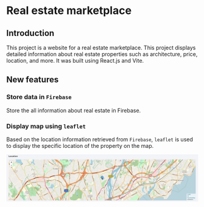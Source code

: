 # Real estate marketplace

## Introduction

This project is a website for a real estate marketplace.
This project displays detailed information about real estate properties such as architecture, price, location, and more.
It was built using React.js and Vite.

## New features

### Store data in `Firebase`

Store the all information about real estate in Firebase.

### Display map using `leaflet`

Based on the location information retrieved from `Firebase`, `leaflet` is used to display the specific location of the property on the map.

![Map](/src/assets/images/map.jpg)